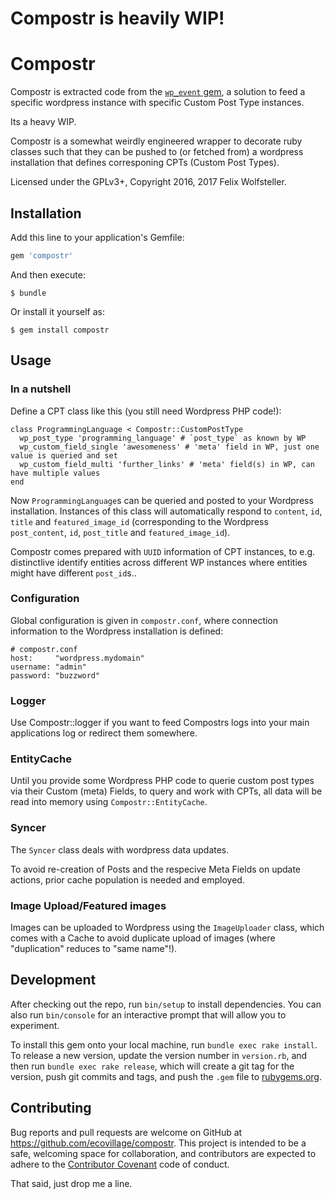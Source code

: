 # Compostr is heavily WIP!

# Compostr

Compostr is extracted code from the [`wp_event` gem](https://github.com/ecovillage/wp_event), a solution to feed a specific wordpress instance with specific Custom Post Type instances.

Its a heavy WIP.

Compostr is a somewhat weirdly engineered wrapper to decorate ruby classes such that they can be pushed to (or fetched from) a wordpress installation that defines corresponing CPTs (Custom Post Types).

Licensed under the GPLv3+, Copyright 2016, 2017 Felix Wolfsteller.

## Installation

Add this line to your application's Gemfile:

```ruby
gem 'compostr'
```

And then execute:

    $ bundle

Or install it yourself as:

    $ gem install compostr

## Usage

### In a nutshell

Define a CPT class like this (you still need Wordpress PHP code!):

    class ProgrammingLanguage < Compostr::CustomPostType
      wp_post_type 'programming_language' # `post_type` as known by WP
      wp_custom_field_single 'awesomeness' # 'meta' field in WP, just one value is queried and set
      wp_custom_field_multi 'further_links' # 'meta' field(s) in WP, can have multiple values
    end

Now `ProgrammingLanguage`s can be queried and posted to your Wordpress installation.  Instances of this class will automatically respond to `content`, `id`, `title` and `featured_image_id` (corresponding to the Wordpress `post_content`, `id`, `post_title` and `featured_image_id`).

Compostr comes prepared with `UUID` information of CPT instances, to e.g. distinctlive identify entities across different WP instances where entities might have different `post_id`s..

### Configuration

Global configuration is given in `compostr.conf`, where connection information to the Wordpress installation is defined:

    # compostr.conf
    host:     "wordpress.mydomain"
    username: "admin"
    password: "buzzword"

### Logger

Use Compostr::logger if you want to feed Compostrs logs into your main applications log or redirect them somewhere.

### EntityCache

Until you provide some Wordpress PHP code to querie custom post types via their Custom (meta) Fields, to query and work with CPTs, all data will be read into memory using `Compostr::EntityCache`.

### Syncer

The `Syncer` class deals with wordpress data updates.

To avoid re-creation of Posts and the respecive Meta Fields on update actions, prior cache population is needed and employed.

### Image Upload/Featured images

Images can be uploaded to Wordpress using the `ImageUploader` class, which comes with a Cache to avoid duplicate upload of images (where "duplication" reduces to "same name"!).

## Development

After checking out the repo, run `bin/setup` to install dependencies. You can also run `bin/console` for an interactive prompt that will allow you to experiment.

To install this gem onto your local machine, run `bundle exec rake install`. To release a new version, update the version number in `version.rb`, and then run `bundle exec rake release`, which will create a git tag for the version, push git commits and tags, and push the `.gem` file to [rubygems.org](https://rubygems.org).

## Contributing

Bug reports and pull requests are welcome on GitHub at https://github.com/ecovillage/compostr. This project is intended to be a safe, welcoming space for collaboration, and contributors are expected to adhere to the [Contributor Covenant](http://contributor-covenant.org) code of conduct.

That said, just drop me a line.
